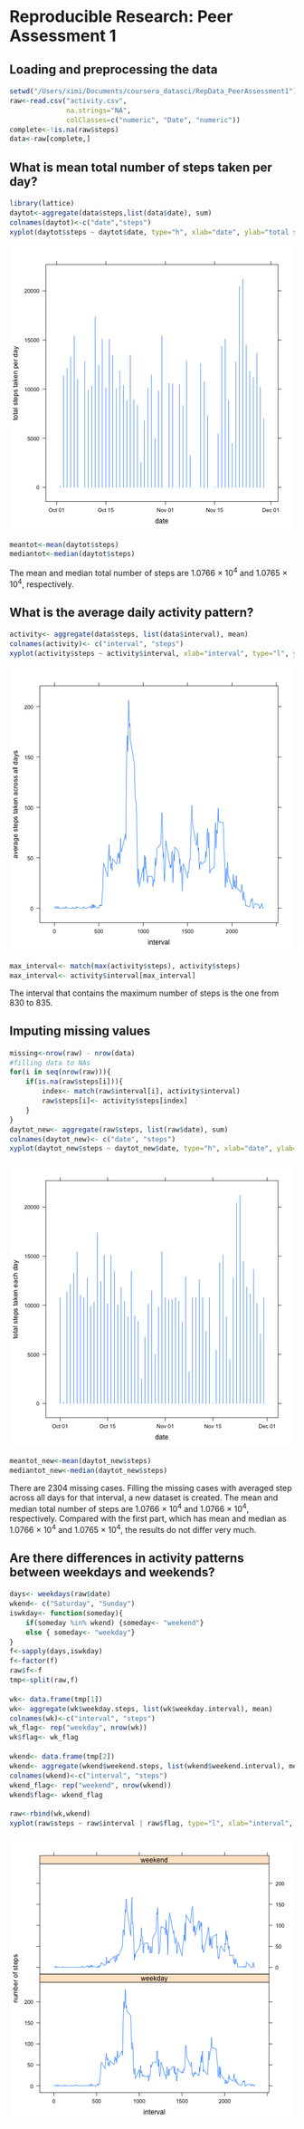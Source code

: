 # Reproducible Research: Peer Assessment 1


## Loading and preprocessing the data

```r
setwd("/Users/ximi/Documents/coursera_datasci/RepData_PeerAssessment1")
raw<-read.csv("activity.csv", 
              na.strings="NA",
              colClasses=c("numeric", "Date", "numeric"))
complete<-!is.na(raw$steps)
data<-raw[complete,]
```

## What is mean total number of steps taken per day?

```r
library(lattice)
daytot<-aggregate(data$steps,list(data$date), sum)
colnames(daytot)<-c("date","steps")
xyplot(daytot$steps ~ daytot$date, type="h", xlab="date", ylab="total steps taken per day")
```

![plot of chunk unnamed-chunk-2](figure/unnamed-chunk-2.png) 

```r
meantot<-mean(daytot$steps)
mediantot<-median(daytot$steps)
```

The mean and median total number of steps are 1.0766 &times; 10<sup>4</sup> and 1.0765 &times; 10<sup>4</sup>, respectively.

## What is the average daily activity pattern?

```r
activity<- aggregate(data$steps, list(data$interval), mean)
colnames(activity)<- c("interval", "steps")
xyplot(activity$steps ~ activity$interval, xlab="interval", type="l", ylab="average steps taken across all days")
```

![plot of chunk unnamed-chunk-3](figure/unnamed-chunk-3.png) 

```r
max_interval<- match(max(activity$steps), activity$steps)
max_interval<- activity$interval[max_interval]
```

The interval that contains the maximum number of steps is the one from 830 to 835.

## Imputing missing values

```r
missing<-nrow(raw) - nrow(data)
#filling data to NAs
for(i in seq(nrow(raw))){
    if(is.na(raw$steps[i])){
        index<- match(raw$interval[i], activity$interval)
        raw$steps[i]<- activity$steps[index]
    }
}
daytot_new<- aggregate(raw$steps, list(raw$date), sum)
colnames(daytot_new)<- c("date", "steps")
xyplot(daytot_new$steps ~ daytot_new$date, type="h", xlab="date", ylab="total steps taken each day")
```

![plot of chunk unnamed-chunk-4](figure/unnamed-chunk-4.png) 

```r
meantot_new<-mean(daytot_new$steps)
mediantot_new<-median(daytot_new$steps)
```

There are 2304 missing cases. Filling the missing cases with averaged step across all days for that interval, a new dataset is created. The mean and median total number of steps are 1.0766 &times; 10<sup>4</sup> and 1.0766 &times; 10<sup>4</sup>, respectively. Compared with the first part, which has mean and median as 1.0766 &times; 10<sup>4</sup> and 1.0765 &times; 10<sup>4</sup>, the results do not differ very much.

## Are there differences in activity patterns between weekdays and weekends?


```r
days<- weekdays(raw$date)
wkend<- c("Saturday", "Sunday")
iswkday<- function(someday){
    if(someday %in% wkend) {someday<- "weekend"}
    else { someday<- "weekday"}
}
f<-sapply(days,iswkday)
f<-factor(f)
raw$f<-f
tmp<-split(raw,f)

wk<- data.frame(tmp[1])
wk<- aggregate(wk$weekday.steps, list(wk$weekday.interval), mean)
colnames(wk)<-c("interval", "steps")
wk_flag<- rep("weekday", nrow(wk))
wk$flag<- wk_flag

wkend<- data.frame(tmp[2])
wkend<- aggregate(wkend$weekend.steps, list(wkend$weekend.interval), mean)
colnames(wkend)<-c("interval", "steps")
wkend_flag<- rep("weekend", nrow(wkend))
wkend$flag<- wkend_flag

raw<-rbind(wk,wkend)
xyplot(raw$steps ~ raw$interval | raw$flag, type="l", xlab="interval", ylab="number of steps", layout=c(1,2))
```

![plot of chunk unnamed-chunk-5](figure/unnamed-chunk-5.png) 
